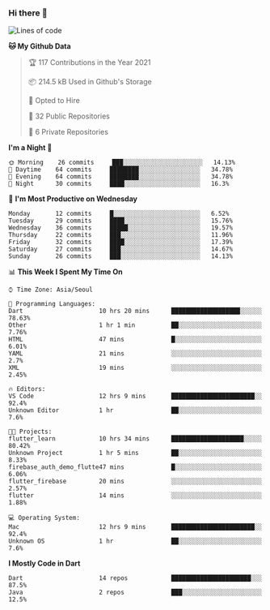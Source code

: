 ### Hi there 👋

<!--
**ska2519/ska2519** is a ✨ _special_ ✨ repository because its `README.md` (this file) appears on your GitHub profile.

Here are some ideas to get you started:

- 🔭 I’m currently working on ...
- 🌱 I’m currently learning ...
- 👯 I’m looking to collaborate on ...
- 🤔 I’m looking for help with ...
- 💬 Ask me about ...
- 📫 How to reach me: ...
- 😄 Pronouns: ...
- ⚡ Fun fact: ...
-->

<!--START_SECTION:waka-->
![Lines of code](https://img.shields.io/badge/From%20Hello%20World%20I%27ve%20Written-131133%20lines%20of%20code-blue)

**🐱 My Github Data** 

> 🏆 117 Contributions in the Year 2021
 > 
> 📦 214.5 kB Used in Github's Storage 
 > 
> 💼 Opted to Hire
 > 
> 📜 32 Public Repositories 
 > 
> 🔑 6 Private Repositories  
 > 
**I'm a Night 🦉** 

```text
🌞 Morning    26 commits     ███░░░░░░░░░░░░░░░░░░░░░░   14.13% 
🌆 Daytime    64 commits     ████████░░░░░░░░░░░░░░░░░   34.78% 
🌃 Evening    64 commits     ████████░░░░░░░░░░░░░░░░░   34.78% 
🌙 Night      30 commits     ████░░░░░░░░░░░░░░░░░░░░░   16.3%

```
📅 **I'm Most Productive on Wednesday** 

```text
Monday       12 commits     █░░░░░░░░░░░░░░░░░░░░░░░░   6.52% 
Tuesday      29 commits     ████░░░░░░░░░░░░░░░░░░░░░   15.76% 
Wednesday    36 commits     █████░░░░░░░░░░░░░░░░░░░░   19.57% 
Thursday     22 commits     ███░░░░░░░░░░░░░░░░░░░░░░   11.96% 
Friday       32 commits     ████░░░░░░░░░░░░░░░░░░░░░   17.39% 
Saturday     27 commits     ███░░░░░░░░░░░░░░░░░░░░░░   14.67% 
Sunday       26 commits     ███░░░░░░░░░░░░░░░░░░░░░░   14.13%

```


📊 **This Week I Spent My Time On** 

```text
⌚︎ Time Zone: Asia/Seoul

💬 Programming Languages: 
Dart                     10 hrs 20 mins      ███████████████████░░░░░░   78.63% 
Other                    1 hr 1 min          ██░░░░░░░░░░░░░░░░░░░░░░░   7.76% 
HTML                     47 mins             █░░░░░░░░░░░░░░░░░░░░░░░░   6.01% 
YAML                     21 mins             ░░░░░░░░░░░░░░░░░░░░░░░░░   2.7% 
XML                      19 mins             ░░░░░░░░░░░░░░░░░░░░░░░░░   2.45%

🔥 Editors: 
VS Code                  12 hrs 9 mins       ███████████████████████░░   92.4% 
Unknown Editor           1 hr                ██░░░░░░░░░░░░░░░░░░░░░░░   7.6%

🐱‍💻 Projects: 
flutter_learn            10 hrs 34 mins      ████████████████████░░░░░   80.42% 
Unknown Project          1 hr 5 mins         ██░░░░░░░░░░░░░░░░░░░░░░░   8.33% 
firebase_auth_demo_flutte47 mins             █░░░░░░░░░░░░░░░░░░░░░░░░   6.06% 
flutter_firebase         20 mins             ░░░░░░░░░░░░░░░░░░░░░░░░░   2.57% 
flutter                  14 mins             ░░░░░░░░░░░░░░░░░░░░░░░░░   1.88%

💻 Operating System: 
Mac                      12 hrs 9 mins       ███████████████████████░░   92.4% 
Unknown OS               1 hr                ██░░░░░░░░░░░░░░░░░░░░░░░   7.6%

```

**I Mostly Code in Dart** 

```text
Dart                     14 repos            ██████████████████████░░░   87.5% 
Java                     2 repos             ███░░░░░░░░░░░░░░░░░░░░░░   12.5%

```



<!--END_SECTION:waka-->



